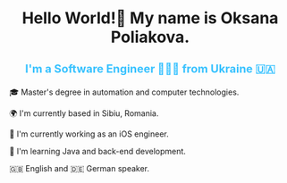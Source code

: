 <h1 align="center"> Hello World!👋 My name is Oksana Poliakova.</h1>

<h3 align="center" style="font-size: 20px; color: #38C2FFFF;">I'm a Software Engineer 👩🏼‍💻 from Ukraine 🇺🇦</h3>


<p> 🎓 Master's degree in automation and computer technologies.
<p> 🌍 I'm currently based in Sibiu, Romania.
<p> 🚀 I'm currently working as an iOS engineer.
<p> 🧠 I'm learning Java and back-end development.
<p> 🇬🇧 English and 🇩🇪 German speaker.

<!---
oksana-poliakova/oksana-poliakova is a ✨ special ✨ repository because its `README.md` (this file) appears on your GitHub profile.
You can click the Preview link to take a look at your changes.
--->

